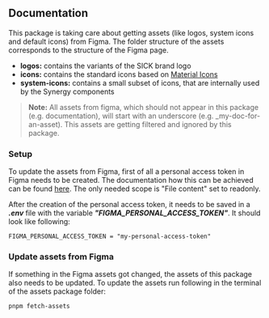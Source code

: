 ## Documentation

This package is taking care about getting assets (like logos, system icons and default icons) from Figma.
The folder structure of the assets corresponds to the structure of the Figma page.
 - **logos:** contains the variants of the SICK brand logo
 - **icons:** contains the standard icons based on [Material Icons](https://fonts.google.com/icons)
 - **system-icons:** contains a small subset of icons, that are internally used by the Synergy components

> **Note:** All assets from figma, which should not appear in this package (e.g. documentation), will start with an underscore (e.g. _my-doc-for-an-asset). This assets are getting filtered and ignored by this package.

### Setup
To update the assets from Figma, first of all a personal access token in Figma needs to be created.
The documentation how this can be achieved can be found [here](https://www.figma.com/developers/api#access-tokens).
The only needed scope is "File content" set to readonly.

After the creation of the personal access token, it needs to be saved in a ***.env*** file with the variable ***"FIGMA_PERSONAL_ACCESS_TOKEN"***.
It should look like following: 

```
FIGMA_PERSONAL_ACCESS_TOKEN = "my-personal-access-token"
```

### Update assets from Figma
If something in the Figma assets got changed, the assets of this package also needs to be updated.
To update the assets run following in the terminal of the assets package folder:
```
pnpm fetch-assets
```

